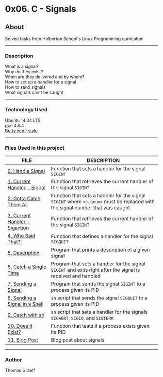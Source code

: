 # 0x06. C - Signals

## About
Solved tasks from Holberton School's Linux Programming curriculum

----

### Description
What is a signal?  
Why do they exist?  
When are they delivered and by whom?  
How to set up a handler for a signal  
How to send signals  
What signals can't be caught  

----

### Technology Used
Ubuntu 14.04 LTS  
gcc 4.8.4  
[Betty code style](https://github.com/holbertonschool/Betty/blob/master/betty-style.pl)

----

### Files Used in this project
FILE | DESCRIPTION
----|----
[0. Handle Signal](./0-handle_signal.c) | Function that sets a handler for the signal `SIGINT`
[1. Current Handler - Signal](./1-current_handler_signal.c) | Function that retrieves the current handler of the signal `SIGINT`
[2. Gotta Catch Them All](./2-handle_sigaction.c) | Function that sets a handler for the signal `SIGINT` where `<signum>` must be replaced with the signal number that was caught
[3. Current Handler - Sigaction](./3-current_handler_sigaction.c) | Function that retrieves the current handler of the signal `SIGINT`
[4. Who Said That?!](./4-trace_signal_sender.c) | Function that defines a handler for the signal `SIGQUIT`
[5. Description](./5-signal_describe.c) | Program that prints a description of a given signal
[6. Catch a Single Time](./6-suspend.c) | Program that sets a handler for the signal `SIGINT` and exits right after the signal is received and handled
[7. Sending a Signal](./7-signal_send.c) | Program that sends the signal `SIGINT` to a process given its PID
[8. Sending a Signal in a Shell](./8-signal_send.sh) | `sh` script that sends the signal `SIGQUIT` to a process given its PID
[9. Catch with sh](./9-handle_signal.sh) | `sh` script that sets a handler for the signals `SIGABRT`, `SIGIO`, and `SIGTERM`
[10. Does it Exist?](./10-pid_exist.c) | Function that tests if a process exists given its PID
[11. Blog Post](./) | Blog post about signals

--------------

### Author
Thomas Graeff
`
